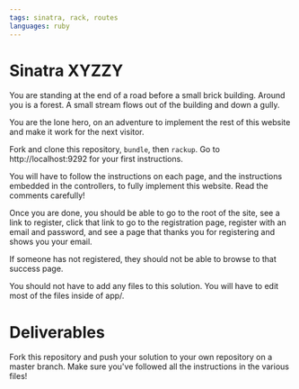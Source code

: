 ```yaml
---
tags: sinatra, rack, routes
languages: ruby
---
```


# Sinatra XYZZY

You are standing at the end of a road before a small brick building. Around you is a forest. A small stream flows out of the building and down a gully.

You are the lone hero, on an adventure to implement the rest of this
website and make it work for the next visitor.

Fork and clone this repository, `bundle`, then `rackup`. Go to
http://localhost:9292 for your first instructions.

You will have to follow the instructions on each page, and the
instructions embedded in the controllers, to fully implement this
website. Read the comments carefully!

Once you are done, you should be able to go to the root of the site, see
a link to register, click that link to go to the registration page,
register with an email and password, and see a page that thanks you for
registering and shows you your email.

If someone has not registered, they should not be able to browse to that
success page.

You should not have to add any files to this solution. You will have to
edit most of the files inside of app/.

# Deliverables

Fork this repository and push your solution to your own repository on a
master branch. Make sure you've followed all the instructions in the
various files!
